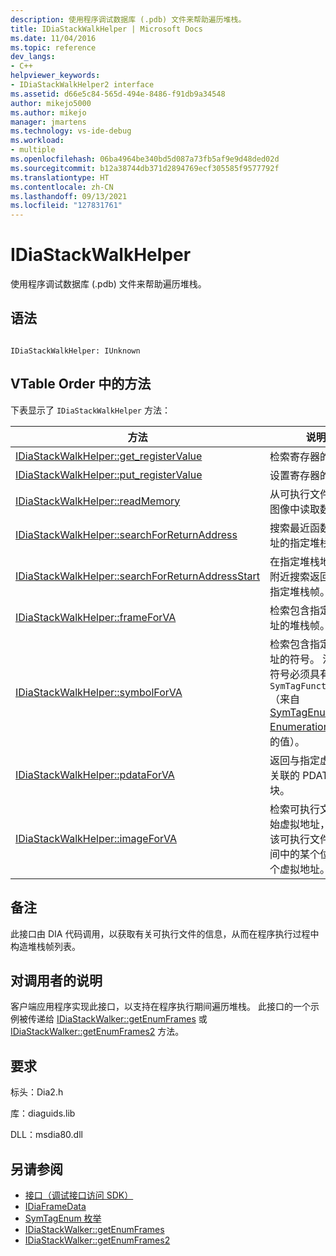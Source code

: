 ```yaml
---
description: 使用程序调试数据库 (.pdb) 文件来帮助遍历堆栈。
title: IDiaStackWalkHelper | Microsoft Docs
ms.date: 11/04/2016
ms.topic: reference
dev_langs:
- C++
helpviewer_keywords:
- IDiaStackWalkHelper2 interface
ms.assetid: d66e5c84-565d-494e-8486-f91db9a34548
author: mikejo5000
ms.author: mikejo
manager: jmartens
ms.technology: vs-ide-debug
ms.workload:
- multiple
ms.openlocfilehash: 06ba4964be340bd5d087a73fb5af9e9d48ded02d
ms.sourcegitcommit: b12a38744db371d2894769ecf305585f9577792f
ms.translationtype: HT
ms.contentlocale: zh-CN
ms.lasthandoff: 09/13/2021
ms.locfileid: "127831761"
---
```

# <a name="idiastackwalkhelper"></a>IDiaStackWalkHelper
使用程序调试数据库 (.pdb) 文件来帮助遍历堆栈。

## <a name="syntax"></a>语法

```

IDiaStackWalkHelper: IUnknown

```

## <a name="methods-in-vtable-order"></a>VTable Order 中的方法
 下表显示了 `IDiaStackWalkHelper` 方法：

|方法|说明|
|------------|-----------------|
|[IDiaStackWalkHelper::get_registerValue](../../debugger/debug-interface-access/idiastackwalkhelper-get-registervalue.md)|检索寄存器的值。|
|[IDiaStackWalkHelper::put_registerValue](../../debugger/debug-interface-access/idiastackwalkhelper-put-registervalue.md)|设置寄存器的值。|
|[IDiaStackWalkHelper::readMemory](../../debugger/debug-interface-access/idiastackwalkhelper-readmemory.md)|从可执行文件的内存图像中读取数据块。|
|[IDiaStackWalkHelper::searchForReturnAddress](../../debugger/debug-interface-access/idiastackwalkhelper-searchforreturnaddress.md)|搜索最近函数返回地址的指定堆栈帧。|
|[IDiaStackWalkHelper::searchForReturnAddressStart](../../debugger/debug-interface-access/idiastackwalkhelper-searchforreturnaddressstart.md)|在指定堆栈地址处或附近搜索返回地址的指定堆栈帧。|
|[IDiaStackWalkHelper::frameForVA](../../debugger/debug-interface-access/idiastackwalkhelper-frameforva.md)|检索包含指定虚拟地址的堆栈帧。|
|[IDiaStackWalkHelper::symbolForVA](../../debugger/debug-interface-access/idiastackwalkhelper-symbolforva.md)|检索包含指定虚拟地址的符号。 注意：符号必须具有类型 `SymTagFunctionType`（来自 [SymTagEnum Enumeration](../../debugger/debug-interface-access/symtagenum.md) 枚举的值）。|
|[IDiaStackWalkHelper::pdataForVA](../../debugger/debug-interface-access/idiastackwalkhelper-pdataforva.md)|返回与指定虚拟地址关联的 PDATA 数据块。|
|[IDiaStackWalkHelper::imageForVA](../../debugger/debug-interface-access/idiastackwalkhelper-imageforva.md)|检索可执行文件的起始虚拟地址，前提是该可执行文件内存空间中的某个位置有一个虚拟地址。|

## <a name="remarks"></a>备注
 此接口由 DIA 代码调用，以获取有关可执行文件的信息，从而在程序执行过程中构造堆栈帧列表。

## <a name="notes-for-callers"></a>对调用者的说明
 客户端应用程序实现此接口，以支持在程序执行期间遍历堆栈。 此接口的一个示例被传递给 [IDiaStackWalker::getEnumFrames](../../debugger/debug-interface-access/idiastackwalker-getenumframes.md) 或 [IDiaStackWalker::getEnumFrames2](../../debugger/debug-interface-access/idiastackwalker-getenumframes2.md) 方法。

## <a name="requirements"></a>要求
 标头：Dia2.h

 库：diaguids.lib

 DLL：msdia80.dll

## <a name="see-also"></a>另请参阅
- [接口（调试接口访问 SDK）](../../debugger/debug-interface-access/interfaces-debug-interface-access-sdk.md)
- [IDiaFrameData](../../debugger/debug-interface-access/idiaframedata.md)
- [SymTagEnum 枚举](../../debugger/debug-interface-access/symtagenum.md)
- [IDiaStackWalker::getEnumFrames](../../debugger/debug-interface-access/idiastackwalker-getenumframes.md)
- [IDiaStackWalker::getEnumFrames2](../../debugger/debug-interface-access/idiastackwalker-getenumframes2.md)
